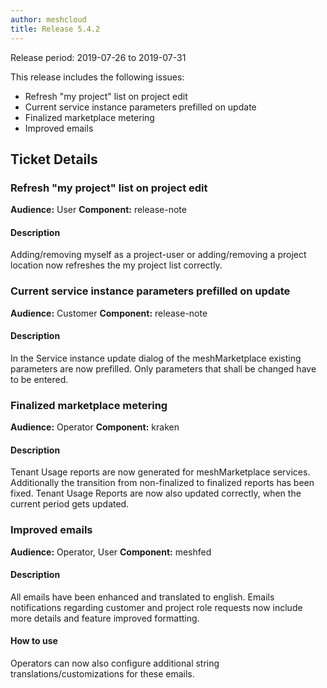 ```yaml
---
author: meshcloud
title: Release 5.4.2
---
```


Release period: 2019-07-26 to 2019-07-31

This release includes the following issues:
* Refresh "my project" list on project edit
* Current service instance parameters prefilled on update
* Finalized marketplace metering
* Improved emails
<!--truncate-->

## Ticket Details
### Refresh "my project" list on project edit
**Audience:** User
**Component:** release-note


#### Description
Adding/removing myself as a project-user or adding/removing a project location now refreshes the my project list correctly.

### Current service instance parameters prefilled on update
**Audience:** Customer
**Component:** release-note


#### Description
In the Service instance update dialog of the meshMarketplace existing parameters are now prefilled. Only parameters that shall be changed have to be entered.

### Finalized marketplace metering
**Audience:** Operator
**Component:** kraken


#### Description
Tenant Usage reports are now generated for meshMarketplace services.
Additionally the transition from non-finalized to finalized reports has been fixed.
Tenant Usage Reports are now also updated correctly, when the current period gets updated.

### Improved emails
**Audience:** Operator, User
**Component:** meshfed


#### Description
All emails have been enhanced and translated to english.
Emails notifications regarding customer and project role requests now include more details
and feature improved formatting.

#### How to use
Operators can now also configure additional string translations/customizations for these emails.

